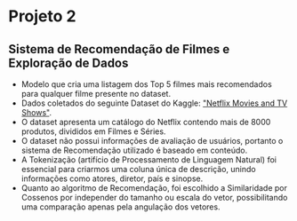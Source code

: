 # Projeto 2

## Sistema de Recomendação de Filmes e Exploração de Dados
* Modelo que cria uma listagem dos Top 5 filmes mais recomendados para qualquer filme presente no dataset.
* Dados coletados do seguinte Dataset do Kaggle: ["Netflix Movies and TV Shows"](https://www.kaggle.com/datasets/shivamb/netflix-shows).
* O dataset apresenta um catálogo do Netflix contendo mais de 8000 produtos, divididos em Filmes e Séries.
* O dataset não possui informações de avaliação de usuários, portanto o sistema de Recomendação utilizado é baseado em conteúdo.
* A Tokenização (artifício de Processamento de Linguagem Natural) foi essencial para criarmos uma coluna única de descrição, unindo informações como atores, diretor, país e sinopse.
* Quanto ao algoritmo de Recomendação, foi escolhido a Similaridade por Cossenos por independer do tamanho ou escala do vetor, possibilitando uma comparação apenas pela angulação dos vetores.
